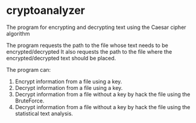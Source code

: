 # cryptoanalyzer
The program for encrypting and decrypting text using the Caesar cipher algorithm

The program requests the path to the file whose text needs to be encrypted/decrypted
It also requests the path to the file where the encrypted/decrypted text should be placed.

The program can:
1) Encrypt information from a file using a key.
2) Decrypt information from a file using a key.
3) Decrypt information from a file without a key by hack the file using the BruteForce.
4) Decrypt information from a file without a key by hack the file using the statistical text analysis.